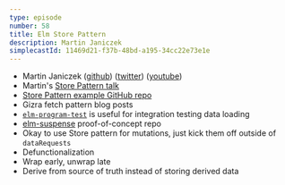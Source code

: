 ```yaml
---
type: episode
number: 58
title: Elm Store Pattern
description: Martin Janiczek
simplecastId: 11469d21-f37b-48bd-a195-34cc22e73e1e
---
```


- Martin Janiczek ([github](https://github.com/Janiczek)) ([twitter](https://twitter.com/janiczek)) ([youtube](https://www.youtube.com/c/MartinJaniczek))
- Martin's [Store Pattern talk](https://www.youtube.com/watch?v=BCmNX2Tx5xY)
- [Store Pattern example GitHub repo](https://github.com/Janiczek/elm-store-pattern)
- Gizra fetch pattern blog posts
- [`elm-program-test`](https://package.elm-lang.org/packages/avh4/elm-program-test/latest/) is useful for integration testing data loading
- [elm-suspense](https://github.com/rogeriochaves/elm-suspense) proof-of-concept repo
- Okay to use Store pattern for mutations, just kick them off outside of `dataRequests`
- Defunctionalization
- Wrap early, unwrap late
- Derive from source of truth instead of storing derived data
